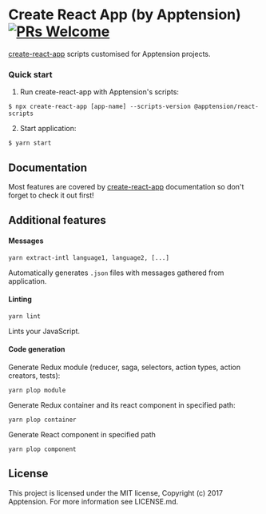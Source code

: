 # Create React App (by Apptension) [![PRs Welcome](https://img.shields.io/badge/PRs-welcome-green.svg)](https://github.com/facebook/create-react-app/pulls) 

[create-react-app](https://github.com/facebook/create-react-app) scripts customised for Apptension projects.

### Quick start
    
1. Run create-react-app with Apptension's scripts:
  ```shell
  $ npx create-react-app [app-name] --scripts-version @apptension/react-scripts
  ```

2. Start application:

  ```shell
  $ yarn start
  ```

## Documentation

Most features are covered by [create-react-app](https://facebook.github.io/create-react-app/docs/getting-started) documentation so don't forget to check it out first!

## Additional features

#### Messages

```Shell
yarn extract-intl language1, language2, [...]
```

Automatically generates `.json` files with messages gathered from application.

#### Linting

```Shell
yarn lint
```

Lints your JavaScript.

#### Code generation

Generate Redux module (reducer, saga, selectors, action types, action creators, tests):
```Shell
yarn plop module
```

Generate Redux container and its react component in specified path:
```Shell
yarn plop container
```

Generate React component in specified path
```Shell
yarn plop component
```

## License

This project is licensed under the MIT license, Copyright (c) 2017 Apptension. For more information see LICENSE.md.
